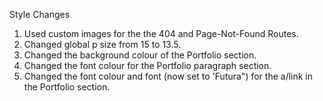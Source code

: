 Style Changes

1) Used custom images for the the 404 and Page-Not-Found Routes.
2) Changed global p size from 15 to 13.5.
3) Changed the background colour of the Portfolio section.
4) Changed the font colour for the Portfolio paragraph section.
5) Changed the font colour and font (now set to 'Futura") for the a/link in the Portfolio section.